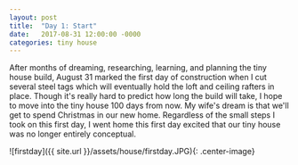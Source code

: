 ```yaml
---
layout: post
title:  "Day 1: Start"
date:   2017-08-31 12:00:00 -0000
categories: tiny house
---
```


After months of dreaming, researching, learning, and planning the tiny house build, August 31 marked the first day of construction when I cut several steel tags which will eventually hold the loft and ceiling rafters in place. Though it's really hard to predict how long the build will take, I hope to move into the tiny house 100 days from now. My wife's dream is that we'll get to spend Christmas in our new home. Regardless of the small steps I took on this first day, I went home this first day excited that our tiny house was no longer entirely conceptual.

![firstday]({{ site.url }}/assets/house/firstday.JPG){: .center-image}


